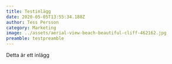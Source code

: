 ```yaml
---
title: Testinlägg
date: 2020-05-05T13:55:34.188Z
author: Tess Persson
category: Marketing
image: ../assets/aerial-view-beach-beautiful-cliff-462162.jpg
preamble: testpreamble
---
```

Detta är ett inlägg